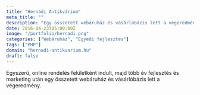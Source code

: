 ```yaml
---
title: "Hernádi Antikvárium"
meta_title: ""
description: "Egy összetett webáruház és vásárlóbázis lett a végeredmény"
date: 2016-04-23T05:00:00Z
image: "/portfolio/hernadi.png"
categories: ["Webáruház", "Egyedi fejlesztés"]
tags: ["PHP"]
domain: "hernadi-antikvarium.hu"
draft: false
---
```


Egyszerű, online rendelés felületként indult, majd több év fejlesztés és marketing után egy összetett webáruház és vásárlóbázis lett a végeredmény.

